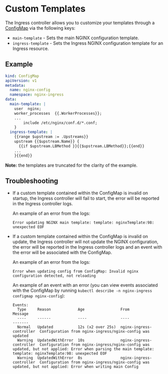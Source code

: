 # Custom Templates

The Ingress controller allows you to customize your templates through a [ConfigMap](../../docs/configmap-and-annotations.md) via the following keys:
* `main-template` - Sets the main NGINX configuration template.
* `ingress-template` - Sets the Ingress NGINX configuration template for an Ingress resource.

## Example
```yaml
kind: ConfigMap
apiVersion: v1
metadata:
  name: nginx-config
  namespace: nginx-ingress
data:
  main-template: |
    user  nginx;
    worker_processes  {{.WorkerProcesses}};
    ...
        include /etc/nginx/conf.d/*.conf;
    }
  ingress-template: |
    {{range $upstream := .Upstreams}}
    upstream {{$upstream.Name}} {
      {{if $upstream.LBMethod }}{{$upstream.LBMethod}};{{end}}
    ...
    }{{end}}
```
**Note:** the templates are truncated for the clarity of the example.

## Troubleshooting
* If a custom template contained within the ConfigMap is invalid on startup, the Ingress controller will fail to start, the error will be reported in the Ingress controller logs.

    An example of an error from the logs:
    ```
    Error updating NGINX main template: template: nginxTemplate:98: unexpected EOF
    ```

* If a custom template contained within the ConfigMap is invalid on update, the Ingress controller will not update the NGINX configuration, the error will be reported in the Ingress controller logs and an event with the error will be associated with the ConfigMap.

    An example of an error from the logs:
    ```
    Error when updating config from ConfigMap: Invalid nginx configuration detected, not reloading
    ```

  An example of an event with an error (you can view events associated with the ConfigMap by running `kubectl describe -n nginx-ingress configmap nginx-config`):

    ```
    Events:
      Type     Reason            Age                From                      Message
      ----     ------            ----               ----                      -------
      Normal   Updated           12s (x2 over 25s)  nginx-ingress-controller  Configuration from nginx-ingress/nginx-config was updated
      Warning  UpdatedWithError  10s                nginx-ingress-controller  Configuration from nginx-ingress/nginx-config was updated, but not applied: Error when parsing the main template: template: nginxTemplate:98: unexpected EOF
      Warning  UpdatedWithError  8s                 nginx-ingress-controller  Configuration from nginx-ingress/nginx-config was updated, but not applied: Error when writing main Config
    ```
